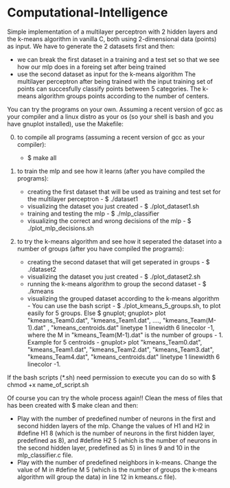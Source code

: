 # Computational-Intelligence

Simple implementation of a multilayer perceptron with 2 hidden layers and the k-means algorithm in vanilla C, both using 2-dimensional data (points) as input. We have to generate the 2 datasets first and then:
* we can break the first dataset in a training and a test set so that we see how our mlp does in a foreing set after being trained
* use the second dataset as input for the k-means algorithm
The multilayer perceptron after being trained with the input training set of points can succesfully classify points between 5 categories. The k-means algorithm groups points according to the number of centers. 




You can try the programs on your own. Assuming a recent version of gcc as your compiler and a linux distro as your os (so your shell is bash and you have gnuplot installed), use the Makefile:

0. to compile all programs (assuming a recent version of gcc as your compiler):
    * $ make all

1. to train the mlp and see how it learns (after you have compiled the programs):
    * creating the first dataset that will be used as training and test set for the multilayer perceptron - $ ./dataset1
    * visualizing the dataset you just created - $ ./plot_dataset1.sh
    * training and testing the mlp - $ ./mlp_classifier
    * visualizing the correct and wrong decisions of the mlp - $ ./plot_mlp_decisions.sh
  
  
2. to try the k-means algorithm and see how it seperated the dataset into a number of groups (after you have compiled the programs):
    * creating the second dataset that will get seperated in groups - $ ./dataset2
    * visualizing the dataset you just created - $ ./plot_dataset2.sh
    * running the k-means algorithm to group the second dataset - $ ./kmeans
    * visualizing the grouped dataset according to the k-means algorithm - You can use the bash script - $ ./plot_kmeans_5_groups.sh, to plot easily for 5 groups. Else $ gnuplot; gnuplot> plot "kmeans_Team0.dat", "kmeans_Team1.dat", ...., "kmeans_Team(M-1).dat" , "kmeans_centroids.dat" linetype 1 linewidth 6 linecolor -1, where the M in "kmeans_Team(M-1).dat" is the number of groups - 1. Example for 5 centroids - gnuplot> plot "kmeans_Team0.dat", "kmeans_Team1.dat", "kmeans_Team2.dat", "kmeans_Team3.dat", "kmeans_Team4.dat", "kmeans_centroids.dat" linetype 1 linewidth 6 linecolor -1. 

If the bash scripts (*.sh) need permission to execute you can do so with $ chmod +x name_of_script.sh
     
     
     
     
     
Of course you can try the whole process again!! Clean the mess of files that has been created with $ make clean and then:
* Play with the number of predefined number of neurons in the first and second hidden layers of the mlp. Change the values of H1 and H2 in #define H1 8 (which is the number of neurons in the first hidden layer, predefined as 8), and #define H2 5 (which is the number of neurons in the second hidden layer, predefined as 5) in lines 9 and 10 in the mlp_classifier.c file.
* Play with the number of predefined neighbors in k-means. Change the value of M in #define M 5 (which is the number of groups the k-means algorithm will group the data) in line 12 in kmeans.c file).
